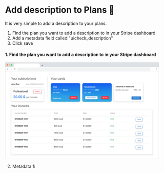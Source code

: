 # Add description to Plans 📣

It is very simple to add a description to your plans. 

1. Find the plan you want to add a description to in your Stripe dashboard
2. Add a metadata field called "uicheck\_description"
3. Click save

#### 1. Find the plan you want to add a description to in your Stripe dashboard

![](../.gitbook/assets/image.png)

2. Metadata fi

